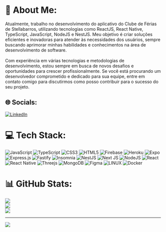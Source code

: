 # 💫 About Me:
Atualmente, trabalho no desenvolvimento do aplicativo do Clube de Férias de Stellabarros, utilizando tecnologias como ReactJS, React Native, TypeScript, JavaScript, NodeJS e NestJS. Meu objetivo é criar soluções eficientes e inovadoras para atender às necessidades dos usuários, sempre buscando aprimorar minhas habilidades e conhecimentos na área de desenvolvimento de software.<br><br>Com experiência em várias tecnologias e metodologias de desenvolvimento, estou sempre em busca de novos desafios e oportunidades para crescer profissionalmente. Se você está procurando um desenvolvedor comprometido e dedicado para sua equipe, entre em contato comigo para discutirmos como posso contribuir para o sucesso do seu projeto.


## 🌐 Socials:
[![LinkedIn](https://img.shields.io/badge/LinkedIn-%230077B5.svg?logo=linkedin&logoColor=white)](https://linkedin.com/in/devfelipenunes) 

# 💻 Tech Stack:
![JavaScript](https://img.shields.io/badge/javascript-%23323330.svg?style=for-the-badge&logo=javascript&logoColor=%23F7DF1E) ![TypeScript](https://img.shields.io/badge/typescript-%23007ACC.svg?style=for-the-badge&logo=typescript&logoColor=white) ![CSS3](https://img.shields.io/badge/css3-%231572B6.svg?style=for-the-badge&logo=css3&logoColor=white) ![HTML5](https://img.shields.io/badge/html5-%23E34F26.svg?style=for-the-badge&logo=html5&logoColor=white) ![Firebase](https://img.shields.io/badge/firebase-%23039BE5.svg?style=for-the-badge&logo=firebase) ![Heroku](https://img.shields.io/badge/heroku-%23430098.svg?style=for-the-badge&logo=heroku&logoColor=white) ![Expo](https://img.shields.io/badge/expo-1C1E24?style=for-the-badge&logo=expo&logoColor=#D04A37) ![Express.js](https://img.shields.io/badge/express.js-%23404d59.svg?style=for-the-badge&logo=express&logoColor=%2361DAFB) ![Fastify](https://img.shields.io/badge/fastify-%23000000.svg?style=for-the-badge&logo=fastify&logoColor=white) ![Insomnia](https://img.shields.io/badge/Insomnia-black?style=for-the-badge&logo=insomnia&logoColor=5849BE) ![NestJS](https://img.shields.io/badge/nestjs-%23E0234E.svg?style=for-the-badge&logo=nestjs&logoColor=white) ![Next JS](https://img.shields.io/badge/Next-black?style=for-the-badge&logo=next.js&logoColor=white) ![NodeJS](https://img.shields.io/badge/node.js-6DA55F?style=for-the-badge&logo=node.js&logoColor=white) ![React](https://img.shields.io/badge/react-%2320232a.svg?style=for-the-badge&logo=react&logoColor=%2361DAFB) ![React Native](https://img.shields.io/badge/react_native-%2320232a.svg?style=for-the-badge&logo=react&logoColor=%2361DAFB) ![Threejs](https://img.shields.io/badge/threejs-black?style=for-the-badge&logo=three.js&logoColor=white) ![MongoDB](https://img.shields.io/badge/MongoDB-%234ea94b.svg?style=for-the-badge&logo=mongodb&logoColor=white) 	![Figma](https://img.shields.io/badge/figma-%23F24E1E.svg?style=for-the-badge&logo=figma&logoColor=white) ![LINUX](https://img.shields.io/badge/Linux-FCC624?style=for-the-badge&logo=linux&logoColor=black) ![Docker](https://img.shields.io/badge/docker-%230db7ed.svg?style=for-the-badge&logo=docker&logoColor=white)
# 📊 GitHub Stats:
![](https://github-readme-stats.vercel.app/api?username=devfelipenunes&theme=material-palenight&hide_border=true&include_all_commits=false&count_private=false)<br/>
![](https://github-readme-streak-stats.herokuapp.com/?user=devfelipenunes&theme=material-palenight&hide_border=true)<br/>
![](https://github-readme-stats.vercel.app/api/top-langs/?username=devfelipenunes&theme=material-palenight&hide_border=true&include_all_commits=false&count_private=false&layout=compact)

---
[![](https://visitcount.itsvg.in/api?id=devfelipenunes&icon=0&color=0)](https://visitcount.itsvg.in)

<!-- Proudly created with GPRM ( https://gprm.itsvg.in ) -->
